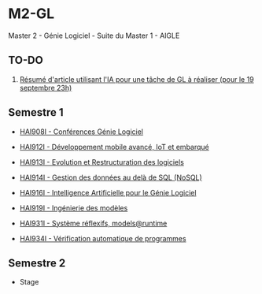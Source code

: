 # M2-GL
Master 2 - Génie Logiciel - Suite du Master 1 - AIGLE

## TO-DO

1. [Résumé d'article utilisant l'IA pour une tâche de GL à réaliser (pour le 19 septembre 23h)](https://moodle.umontpellier.fr/mod/assign/view.php?id=446090)

## Semestre 1

* [HAI908I - Conférences Génie Logiciel](./S1/HAI908---CGL "HAI908---CGL")

* [HAI912I - Développement mobile avancé, IoT et embarqué](./S1/HAI912---DMo "HAI912---DMo")

* [HAI913I - Evolution et Restructuration des logiciels](./S1/HAI913---ER "HAI913---ER")

* [HAI914I - Gestion des données au delà de SQL (NoSQL)](./S1/HAI914---NSQL "HAI914---NSQL")

* [HAI916I - Intelligence Artificielle pour le Génie Logiciel](<./S1/HAI916 - IA> "HAI916---IA")

* [HAI919I - Ingénierie des modèles](./S1/HAI919---IM "HAI916---IM")

* [HAI931I - Système réflexifs, models@runtime](./S1/HAI931---SRMR "HAI931---SRMR")

* [HAI934I - Vérification automatique de programmes](./S1/HAI934---VAP "HAI934---VAP")

## Semestre 2

* Stage